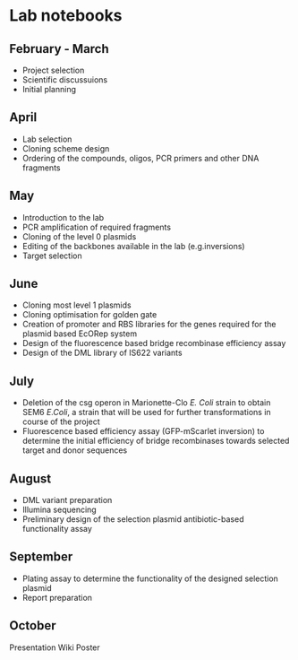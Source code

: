 # Lab notebooks

## February - March

+ Project selection
+ Scientific discussuions
+ Initial planning


## April 

+ Lab selection
+ Cloning scheme design
+ Ordering of the compounds, oligos, PCR primers and other DNA fragments

## May

+ Introduction to the lab
+ PCR amplification of required fragments
+ Cloning of the level 0 plasmids
+ Editing of the backbones available in the lab (e.g.inversions)
+ Target selection

## June

+ Cloning most level 1 plasmids
+ Cloning optimisation for golden gate
+ Creation of promoter and RBS libraries for the genes required for the plasmid based EcORep system
+ Design of the fluorescence based bridge recombinase efficiency assay
+ Design of the DML library of IS622 variants

## July

+ Deletion of the csg operon in Marionette-Clo _E. Coli_ strain to obtain SEM6 _E.Coli_, a strain that will be used for further transformations in course of the project
+ Fluorescence based efficiency assay (GFP-mScarlet inversion) to determine the initial efficiency of bridge recombinases towards selected target and donor sequences 

## August

+ DML variant preparation
+ Illumina sequencing
+ Preliminary design of the selection plasmid antibiotic-based functionality assay 

## September

+ Plating assay to determine the functionality of the designed selection plasmid  
+ Report preparation

## October

Presentation
Wiki
Poster
